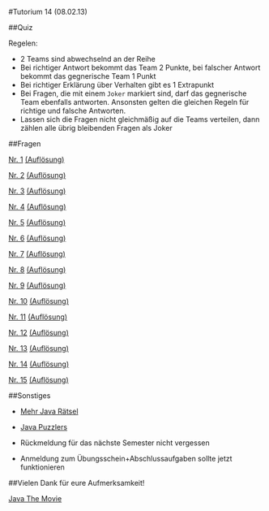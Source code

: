 #Tutorium 14 (08.02.13)

##Quiz

Regelen:

- 2 Teams sind abwechselnd an der Reihe
- Bei richtiger Antwort bekommt das Team 2 Punkte, bei falscher Antwort bekommt das gegnerische Team 1 Punkt
- Bei richtiger Erklärung über Verhalten gibt es 1 Extrapunkt
- Bei Fragen, die mit einem `Joker` markiert sind, darf das gegnerische Team ebenfalls antworten. Ansonsten gelten die gleichen Regeln für richtige und falsche Antworten.
- Lassen sich die Fragen nicht gleichmäßig auf die Teams verteilen, dann zählen alle übrig bleibenden Fragen als Joker

##Fragen

[Nr. 1](quiz/nr1.md) [(Auflösung)](quiz/nr1s.md)

[Nr. 2](quiz/nr2.md) [(Auflösung)](quiz/nr2s.md)

[Nr. 3](quiz/nr3.md) [(Auflösung)](quiz/nr3s.md)

[Nr. 4](quiz/nr4.md) [(Auflösung)](quiz/nr4s.md)

[Nr. 5](quiz/nr5.md) [(Auflösung)](quiz/nr5s.md)

[Nr. 6](quiz/nr6.md) [(Auflösung)](quiz/nr6s.md)

[Nr. 7](quiz/nr7.md) [(Auflösung)](quiz/nr7s.md)

[Nr. 8](quiz/nr8.md) [(Auflösung)](quiz/nr8s.md)

[Nr. 9](quiz/nr9.md) [(Auflösung)](quiz/nr9s.md)

[Nr. 10](quiz/nr10.md) [(Auflösung)](quiz/nr10s.md)

[Nr. 11](quiz/nr11.md) [(Auflösung)](quiz/nr11s.md)

[Nr. 12](quiz/nr12.md) [(Auflösung)](quiz/nr12s.md)

[Nr. 13](quiz/nr13.md) [(Auflösung)](quiz/nr13s.md)

[Nr. 14](quiz/nr14.md) [(Auflösung)](quiz/nr14s.md)

[Nr. 15](quiz/nr15.md) [(Auflösung)](quiz/nr15s.md)

##Sonstiges

- [Mehr Java Rätsel](http://www.java-forum.org/plauderecke/22639-java-quiz.html)

- [Java Puzzlers](http://www.amazon.de/Java-Puzzlers-Traps-Pitfalls-Corner/dp/032133678X)

- Rückmeldung für das nächste Semester nicht vergessen

- Anmeldung zum Übungsschein+Abschlussaufgaben sollte jetzt funktionieren

##Vielen Dank für eure Aufmerksamkeit!

[Java The Movie](http://www.youtube.com/watch?v=yl1f1-Da0OI)
